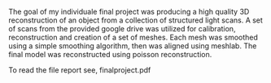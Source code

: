 The goal of my individuale final project was producing a high quality 3D reconstruction of an object from
a collection of structured light scans. A set of scans from the provided google drive was utilized for
calibration, reconstruction and creation of a set of meshes. Each mesh was smoothed using a simple
smoothing algorithm, then was aligned using meshlab. The final model was reconstructed using poisson
reconstruction.

To read the file report see, finalproject.pdf
